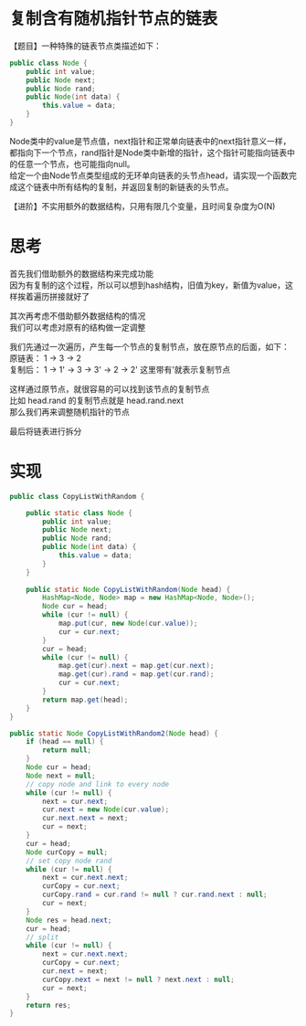 # 复制含有随机指针节点的链表 
【题目】一种特殊的链表节点类描述如下：  
```java
public class Node {
    public int value;
    public Node next;
    public Node rand;
    public Node(int data) {
        this.value = data;
    }
}
``` 
Node类中的value是节点值，next指针和正常单向链表中的next指针意义一样，都指向下一个节点，rand指针是Node类中新增的指针，这个指针可能指向链表中的任意一个节点，也可能指向null。  
给定一个由Node节点类型组成的无环单向链表的头节点head，请实现一个函数完成这个链表中所有结构的复制，并返回复制的新链表的头节点。 

【进阶】不实用额外的数据结构，只用有限几个变量，且时间复杂度为O(N) 

# 思考  
首先我们借助额外的数据结构来完成功能  
因为有复制的这个过程，所以可以想到hash结构，旧值为key，新值为value，这样挨着遍历拼接就好了

其次再考虑不借助额外数据结构的情况  
我们可以考虑对原有的结构做一定调整  

我们先通过一次遍历，产生每一个节点的复制节点，放在原节点的后面，如下：   
原链表： 1 -> 3 -> 2  
复制后： 1 -> 1' -> 3 -> 3' -> 2 -> 2' 
这里带有'就表示复制节点  

这样通过原节点，就很容易的可以找到该节点的复制节点   
比如 head.rand 的复制节点就是 head.rand.next  
那么我们再来调整随机指针的节点  

最后将链表进行拆分


# 实现 
```java
public class CopyListWithRandom {

	public static class Node {
	    public int value;
	    public Node next;
	    public Node rand;
	    public Node(int data) {
	        this.value = data;
	    }
	}
	
	public static Node CopyListWithRandom(Node head) {
		HashMap<Node, Node> map = new HashMap<Node, Node>();
		Node cur = head;
		while (cur != null) {
			map.put(cur, new Node(cur.value));
			cur = cur.next;
		}
		cur = head;
		while (cur != null) {
			map.get(cur).next = map.get(cur.next);
			map.get(cur).rand = map.get(cur.rand);
			cur = cur.next;
		}
		return map.get(head);
	}
}
```

```java
public static Node CopyListWithRandom2(Node head) {
    if (head == null) {
        return null;
    }
    Node cur = head;
    Node next = null;
    // copy node and link to every node
    while (cur != null) {
        next = cur.next;
        cur.next = new Node(cur.value);
        cur.next.next = next;
        cur = next;
    }
    cur = head;
    Node curCopy = null;
    // set copy node rand
    while (cur != null) {
        next = cur.next.next;
        curCopy = cur.next;
        curCopy.rand = cur.rand != null ? cur.rand.next : null;
        cur = next;
    }
    Node res = head.next;
    cur = head;
    // split
    while (cur != null) {
        next = cur.next.next;
        curCopy = cur.next;
        cur.next = next;
        curCopy.next = next != null ? next.next : null;
        cur = next;
    }
    return res;
}
```